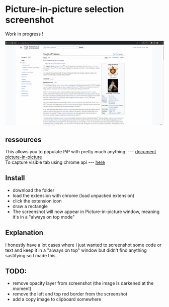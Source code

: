 # Picture-in-picture selection screenshot

Work in progress !

![Alt Text](usage.gif)

## ressources

This allows you to populate PiP with pretty much anything: --- [document picture-in-picture](https://wicg.github.io/document-picture-in-picture/)  
To capture visible tab using chrome api --- [here](https://developer.chrome.com/docs/extensions/reference/api/tabs?hl=fr#method-captureVisibleTab)

## Install

- download the folder  
- load the extension with chrome (load unpacked extension)  
- click the extension icon  
- draw a rectangle
- The screenshot will now appear in Picture-in-picture window, meaning it's in a "always on top mode"

## Explanation

I honestly have a lot cases where I just wanted to screenshot some code or text and
keep it in a "always on top" window but didn't find anything sastifying so I made this.

## TODO:

- remove opacity layer from screenshot (the image is darkened at the moment)
- remove the left and top red border from the screenshot
- add a copy image to clipboard somewhere
